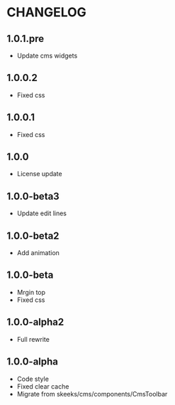CHANGELOG
==============

1.0.1.pre
---------------
 * Update cms widgets
 
1.0.0.2
---------------
 * Fixed css
 
1.0.0.1
---------------
 * Fixed css
 
1.0.0
---------------
 * License update
 
1.0.0-beta3
---------------
 * Update edit lines
 
1.0.0-beta2
---------------
 * Add animation
 
1.0.0-beta
---------------
 * Mrgin top
 * Fixed css
 
1.0.0-alpha2
---------------
 * Full rewrite
 
1.0.0-alpha
---------------
 * Code style
 * Fixed clear cache
 * Migrate from skeeks/cms/components/CmsToolbar
